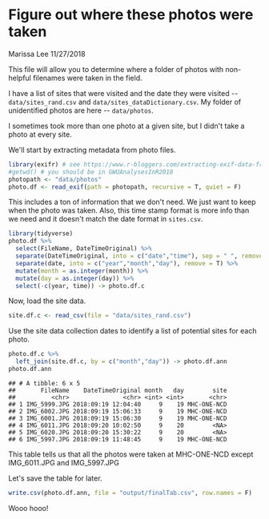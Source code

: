 Figure out where these photos were taken
================
Marissa Lee
11/27/2018

This file will allow you to determine where a folder of photos with non-helpful filenames were taken in the field.

I have a list of sites that were visited and the date they were visited -- `data/sites_rand.csv` and `data/sites_dataDictionary.csv`. My folder of unidentified photos are here -- `data/photos`.

I sometimes took more than one photo at a given site, but I didn't take a photo at every site.

We'll start by extracting metadata from photo files.

``` r
library(exifr) # see https://www.r-bloggers.com/extracting-exif-data-from-photos-using-r/
#getwd() # you should be in GWUAnalysesInR2018
photopath <- "data/photos"
photo.df <- read_exif(path = photopath, recursive = T, quiet = F)
```

This includes a ton of information that we don't need. We just want to keep when the photo was taken. Also, this time stamp format is more info than we need and it doesn't match the date format in `sites.csv`.

``` r
library(tidyverse)
photo.df %>%
  select(FileName, DateTimeOriginal) %>%
  separate(DateTimeOriginal, into = c("date","time"), sep = " ", remove = F) %>%
  separate(date, into = c("year","month","day"), remove = T) %>%
  mutate(month = as.integer(month)) %>%
  mutate(day = as.integer(day)) %>%
  select(-c(year, time)) -> photo.df.c
```

Now, load the site data.

``` r
site.df.c <- read_csv(file = "data/sites_rand.csv")
```

Use the site data collection dates to identify a list of potential sites for each photo.

``` r
photo.df.c %>%
  left_join(site.df.c, by = c("month","day")) -> photo.df.ann
photo.df.ann
```

    ## # A tibble: 6 x 5
    ##       FileName    DateTimeOriginal month   day        site
    ##          <chr>               <chr> <int> <int>       <chr>
    ## 1 IMG_5999.JPG 2018:09:19 12:04:40     9    19 MHC-ONE-NCD
    ## 2 IMG_6002.JPG 2018:09:19 15:06:33     9    19 MHC-ONE-NCD
    ## 3 IMG_6001.JPG 2018:09:19 15:06:30     9    19 MHC-ONE-NCD
    ## 4 IMG_6011.JPG 2018:09:20 10:02:50     9    20        <NA>
    ## 5 IMG_6020.JPG 2018:09:20 15:30:22     9    20        <NA>
    ## 6 IMG_5997.JPG 2018:09:19 11:48:45     9    19 MHC-ONE-NCD

This table tells us that all the photos were taken at MHC-ONE-NCD except IMG\_6011.JPG and IMG\_5997.JPG

Let's save the table for later.

``` r
write.csv(photo.df.ann, file = "output/finalTab.csv", row.names = F)
```

Wooo hooo!
